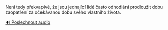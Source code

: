 
Není tedy překvapivé, že jsou jednající lidé často odhodláni prodloužit dobu zaopatření za očekávanou dobu svého vlastního života.

[🔊 Poslechnout audio](/data/7-paragraphs/audio/chapter_92/para_005-Nen-tedy-pekvapiv-e-jsou-jednajc-lid-asto.mp3)
